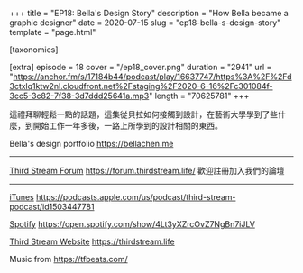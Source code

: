 +++
title = "EP18: Bella's Design Story"
description = "How Bella became a graphic designer"
date = 2020-07-15
slug = "ep18-bella-s-design-story"
template = "page.html"

[taxonomies]

[extra]
episode = 18
cover = "/ep18_cover.png"
duration = "2941"
url = "https://anchor.fm/s/17184b44/podcast/play/16637747/https%3A%2F%2Fd3ctxlq1ktw2nl.cloudfront.net%2Fstaging%2F2020-6-16%2Fc301084f-3cc5-3c82-7f38-3d7ddd25641a.mp3"
length = "70625781"
+++

這禮拜聊輕鬆一點的話題，這集從貝拉如何接觸到設計，在藝術大學學到了些什麼，到開始工作一年多後，一路上所學到的設計相關的東西。

<!-- more -->

Bella's design portfolio
https://bellachen.me

---

[Third Stream Forum](https://forum.thirdstream.life/)
https://forum.thirdstream.life/
歡迎註冊加入我們的論壇

---

[iTunes](https://podcasts.apple.com/us/podcast/third-stream-podcast/id1503447781)
https://podcasts.apple.com/us/podcast/third-stream-podcast/id1503447781

[Spotify](https://open.spotify.com/show/4Lt3yXZrcOvZ7NgBn7iJLV)
https://open.spotify.com/show/4Lt3yXZrcOvZ7NgBn7iJLV

[Third Stream Website](https://thirdstream.life)
https://thirdstream.life

Music from https://tfbeats.com/


